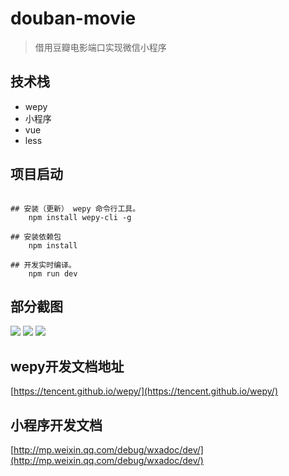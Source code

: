 # douban-movie

> 借用豆瓣电影端口实现微信小程序

 ## 技术栈
- wepy
- 小程序
- vue
- less

## 项目启动

```

## 安装（更新） wepy 命令行工具。
	npm install wepy-cli -g

## 安装依赖包
	npm install

## 开发实时编译。
	npm run dev

```
## 部分截图

![](https://i.imgur.com/NdWOEV3.png)
![](https://i.imgur.com/jFJtT2k.png)
![](https://i.imgur.com/Ch3zVir.png)

## wepy开发文档地址
	
[https://tencent.github.io/wepy/](https://tencent.github.io/wepy/)

## 小程序开发文档
	
[http://mp.weixin.qq.com/debug/wxadoc/dev/](http://mp.weixin.qq.com/debug/wxadoc/dev/)